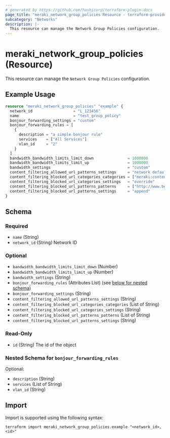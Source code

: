 ```yaml
---
# generated by https://github.com/hashicorp/terraform-plugin-docs
page_title: "meraki_network_group_policies Resource - terraform-provider-meraki"
subcategory: "Networks"
description: |-
  This resource can manage the Network Group Policies configuration.
---
```


# meraki_network_group_policies (Resource)

This resource can manage the `Network Group Policies` configuration.

## Example Usage

```terraform
resource "meraki_network_group_policies" "example" {
  network_id                  = "L_123456"
  name                        = "test_group_policy"
  bonjour_forwarding_settings = "custom"
  bonjour_forwarding_rules = [
    {
      description = "a simple bonjour rule"
      services    = ["All Services"]
      vlan_id     = "2"
    }
  ]
  bandwidth_bandwidth_limits_limit_down               = 1000000
  bandwidth_bandwidth_limits_limit_up                 = 1000000
  bandwidth_settings                                  = "custom"
  content_filtering_allowed_url_patterns_settings     = "network default"
  content_filtering_blocked_url_categories_categories = ["meraki:contentFiltering/category/1"]
  content_filtering_blocked_url_categories_settings   = "override"
  content_filtering_blocked_url_patterns_patterns     = ["http://www.betting.com"]
  content_filtering_blocked_url_patterns_settings     = "append"
}
```

<!-- schema generated by tfplugindocs -->
## Schema

### Required

- `name` (String)
- `network_id` (String) Network ID

### Optional

- `bandwidth_bandwidth_limits_limit_down` (Number)
- `bandwidth_bandwidth_limits_limit_up` (Number)
- `bandwidth_settings` (String)
- `bonjour_forwarding_rules` (Attributes List) (see [below for nested schema](#nestedatt--bonjour_forwarding_rules))
- `bonjour_forwarding_settings` (String)
- `content_filtering_allowed_url_patterns_settings` (String)
- `content_filtering_blocked_url_categories_categories` (List of String)
- `content_filtering_blocked_url_categories_settings` (String)
- `content_filtering_blocked_url_patterns_patterns` (List of String)
- `content_filtering_blocked_url_patterns_settings` (String)

### Read-Only

- `id` (String) The id of the object

<a id="nestedatt--bonjour_forwarding_rules"></a>
### Nested Schema for `bonjour_forwarding_rules`

Optional:

- `description` (String)
- `services` (List of String)
- `vlan_id` (String)

## Import

Import is supported using the following syntax:

```shell
terraform import meraki_network_group_policies.example "<network_id>,<id>"
```

